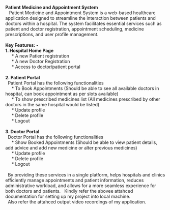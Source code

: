 **Patient Medicine and Appointment System**
<br>
&nbsp;&nbsp;&nbsp;Patient Medicine and Appointment System is a web-based healthcare application designed to streamline the interaction between patients and doctors within a hospital. 
The system facilitates essential services such as patient and doctor registration, appointment scheduling, medicine prescriptions, and user profile management.
<br><br>
**Key Features: -**
<br>
**1.	Hospital Home Page**<br>
         &nbsp;&nbsp; &nbsp;&nbsp;* A new Patient registration<br>
         &nbsp;&nbsp; &nbsp;&nbsp;* A new Doctor Registration<br>
         &nbsp;&nbsp; &nbsp;&nbsp;* Access to doctor/patient portal<br>
         <br>
**2.	Patient Portal**<br>
  &nbsp;&nbsp;Patient Portal has the following functionalities<br>
           &nbsp;&nbsp; &nbsp;&nbsp;* To Book Appointments (Should be able to see all available doctors in hospital, can book appointment as per slots available)<br>
           &nbsp;&nbsp; &nbsp;&nbsp;* To show prescribed medicines list (All medicines prescribed by other doctors in the same hospital would be listed)<br>
           &nbsp;&nbsp; &nbsp;&nbsp;* Update profile<br>
           &nbsp;&nbsp; &nbsp;&nbsp;* Delete profile<br>
           &nbsp;&nbsp; &nbsp;&nbsp;* Logout<br>
         <br>
**3.	Doctor Portal**<br>
  &nbsp;&nbsp;Doctor Portal has the following functionalities<br>
            &nbsp;&nbsp; &nbsp;&nbsp;* Show Booked Appointments (Should be able to view patient details, add advice and add new medicine or alter previous medicines)<br>
            &nbsp;&nbsp; &nbsp;&nbsp;* Update profile<br>
            &nbsp;&nbsp; &nbsp;&nbsp;* Delete profile<br>
            &nbsp;&nbsp; &nbsp;&nbsp;* Logout<br>
         <br>
&nbsp;&nbsp;By providing these services in a single platform, helps hospitals and clinics efficiently manage appointments and patient information, reduces administrative workload, and allows for a more seamless experience for both doctors and patients.
&nbsp;&nbsp;Kindly refer the abovee attahced documentation for setting up my project into local machine.<br>
&nbsp;&nbsp;Also refer the attahced output video recordings of my application.<br>
   <br>
